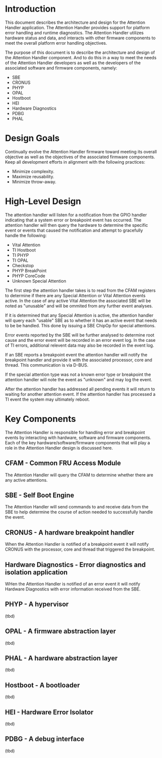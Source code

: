 # Introduction
This document describes the architecture and design for the Attention Handler
application. The Attention Handler provides support for platform error handling
and runtime diagnostics. The Attention Handler utilizes hardware status and
data, and interacts with other firmware components to meet the overall platform
error handling objectives.

The purpose of this document is to describe the architecture and design of the
Attention Handler component. And to do this in a way to meet the needs of the
Attention Handler developers as well as the developers of the associated
software and firmware components, namely:

* SBE
* CRONUS
* PHYP
* OPAL
* Hostboot
* HEI
* Hardware Diagnostics
* PDBG
* PHAL

# Design Goals
Continually evolve the Attention Handler firmware toward meeting its overall
objective as well as the objectives of the associated firmware components. Keep
all development efforts in alignment with the following practices:

* Minimize complexity.
* Maximize reusability.
* Minimize throw-away.

# High-Level Design
The attention handler will listen for a notification from the GPIO handler
indicating that a system error or breakpoint event has occurred. The attention
handler will then query the hardware to determine the specific event or events
that caused the notification and attempt to gracefully handle the following:

* Vital Attention
* TI Hostboot
* TI PHYP
* TI OPAL
* Checkstop
* PHYP BreakPoint
* PHYP CoreCode
* Unknown Special Attention

The first step the attention handler takes is to read from the CFAM registers to
determine if there are any Special Attention or Vital Attention events active.
In the case of any active Vital Attention the associated SBE will be noted as
"unusable" and will be ommited from any further event analyses.

If it is determined that any Special Attention is active, the attention handler
will query each "usable" SBE as to whether it has an active event that needs to
be be handled. This done by issuing a SBE ChipOp for special attentions.

Error events reported by the SBE will be further analysed to determine root
cause and the error event will be recorded in an error event log. In the case of
TI errors, additional relevent data may also be recorded in the event log.

If an SBE reports a breakpoint event the attention handler will notify the
breakpoint handler and provide it with the associated processor, core and
thread. This communication is via D-BUS.

If the special attention type was not a known error type or breakpoint the
attention handler will note the event as "unknown" and may log the event.

After the attention handler has addressed all pending events it will return to
waiting for another attention event. If the attention handler has processed a TI
event the system may ultimately reboot.

# Key Components
The Attention Handler is responsible for handling error and breakpoint events by
interacting with hardware, software and firmware components. Each of the key
hardware/software/firmware components that will play a role in the Attention
Handler design is discussed here.

## CFAM - Common FRU Access Module
The Attention Handler will query the CFAM to determine whether there are any
active attentions.

## SBE - Self Boot Engine
The Attention Handler will send commands to and receive data from the SBE to
help determine the course of action needed to successfully handle the event.

## CRONUS - A hardware breakpoint handler
When the Attention Handler is notified of a breakpoint event it will notify
CRONUS with the processor, core and thread that triggered the breakpoint.

## Hardware Diagnostics - Error diagnostics and isolation application
WHen the Attention Handler is notified of an error event it will notify Hardware
Diagnostics with error information received from the SBE.

## PHYP - A hypervisor
(tbd)

## OPAL - A firmware abstraction layer
(tbd)

## PHAL - A hardware abstraction layer
(tbd)

## Hostboot - A bootloader
(tbd)

## HEI - Hardware Error Isolator
(tbd)

## PDBG - A debug interface
(tbd)
